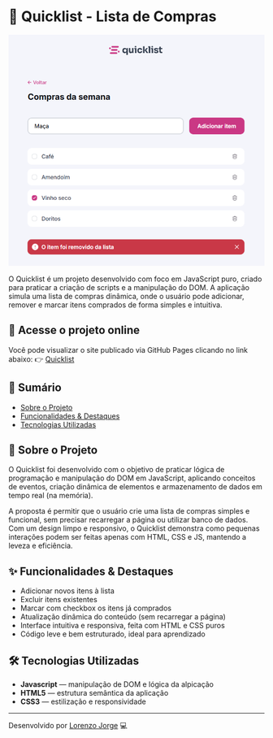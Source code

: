 # 🛒 Quicklist - Lista de Compras

![Visual do projeto Quicklist](assets/quicklist-preview.png)

O Quicklist é um projeto desenvolvido com foco em JavaScript puro, criado para praticar a criação de scripts e a manipulação do DOM.
A aplicação simula uma lista de compras dinâmica, onde o usuário pode adicionar, remover e marcar itens comprados de forma simples e intuitiva.


## 🔗 Acesse o projeto online
Você pode visualizar o site publicado via GitHub Pages clicando no link abaixo:
👉 [Quicklist](https://llorenzojorge.github.io/projeto-quicklist)  


## 🧩 Sumário

- [Sobre o Projeto](#sobre-o-projeto)  
- [Funcionalidades & Destaques](#funcionalidades--destaques)
- [Tecnologias Utilizadas](#tecnologias-utilizadas)


## 📌 Sobre o Projeto

O Quicklist foi desenvolvido com o objetivo de praticar lógica de programação e manipulação do DOM em JavaScript, aplicando conceitos de eventos, criação dinâmica de elementos e armazenamento de dados em tempo real (na memória).

A proposta é permitir que o usuário crie uma lista de compras simples e funcional, sem precisar recarregar a página ou utilizar banco de dados.
Com um design limpo e responsivo, o Quicklist demonstra como pequenas interações podem ser feitas apenas com HTML, CSS e JS, mantendo a leveza e eficiência.


## ✨ Funcionalidades & Destaques

- Adicionar novos itens à lista
- Excluir itens existentes
- Marcar com checkbox os itens já comprados
- Atualização dinâmica do conteúdo (sem recarregar a página)
- Interface intuitiva e responsiva, feita com HTML e CSS puros
- Código leve e bem estruturado, ideal para aprendizado

## 🛠️ Tecnologias Utilizadas

- **Javascript** — manipulação de DOM e lógica da alpicação
- **HTML5** — estrutura semântica da aplicação  
- **CSS3** — estilização e responsividade 

---

Desenvolvido por [Lorenzo Jorge](https://github.com/llorenzojorge) 💻